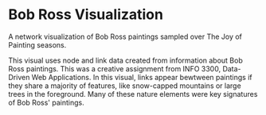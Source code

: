 # Bob Ross Visualization
A network visualization of Bob Ross paintings sampled over The Joy of Painting seasons.

This visual uses node and link data created from information about Bob Ross paintings. This was a creative assignment from INFO 3300, Data-Driven Web Applications.
In this visual, links appear bewtween paintings if they share a majority of features, like snow-capped mountains or large trees in the foreground. 
Many of these nature elements were key signatures of Bob Ross' paintings.
